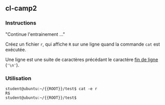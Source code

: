 ## cl-camp2

### Instructions

"Continue l'entrainement ..."

Créez un fichier `r`, qui affiche `R` sur une ligne quand la commande `cat` est exécutée.

Une ligne est une suite de caractères précédant le caractère [fin de ligne](https://en.wikipedia.org/wiki/Newline) (`'\n'`).

### Utilisation

```console
student@ubuntu:~/{{ROOT}}/test$ cat -e r
R$
student@ubuntu:~/{{ROOT}}/test$
```
